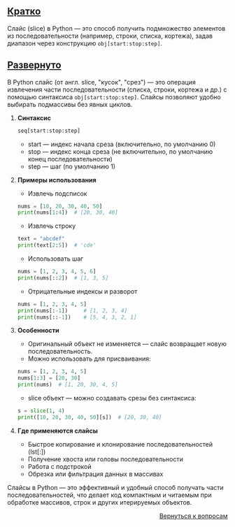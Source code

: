 ## <u>Кратко</u>

Слайс (slice) в Python — это способ получить подмножество элементов из последовательности (например, строки, списка,
кортежа), задав диапазон через конструкцию `obj[start:stop:step]`.

## <u>Развернуто</u>

В Python слайс (от англ. slice, "кусок", "срез") — это операция извлечения части последовательности (списка, строки,
кортежа и др.) с помощью синтаксиса `obj[start:stop:step]`. Слайсы позволяют удобно выбирать подмассивы без явных
циклов.

1. **Синтаксис**
    ```python
    seq[start:stop:step]
    ```
    - start — индекс начала среза (включительно, по умолчанию 0)
    - stop — индекс конца среза (не включительно, по умолчанию конец последовательности)
    - step — шаг (по умолчанию 1)

2. **Примеры использования**
    - Извлечь подсписок
    ```python
    nums = [10, 20, 30, 40, 50]
    print(nums[1:4])  # [20, 30, 40]
    ```
    - Извлечь строку
    ```python
    text = "abcdef"
    print(text[2:5])  # 'cde'
    ```
    - Использовать шаг
    ```python
    nums = [1, 2, 3, 4, 5, 6]
    print(nums[::2])  # [1, 3, 5]
    ```
    - Отрицательные индексы и разворот
    ```python
    nums = [1, 2, 3, 4, 5]
    print(nums[:-1])     # [1, 2, 3, 4]
    print(nums[::-1])    # [5, 4, 3, 2, 1]
    ```

3. **Особенности**
    - Оригинальный объект не изменяется — слайс возвращает новую последовательность.
    - Можно использовать для присваивания:
    ```python
    nums = [1, 2, 3, 4, 5]
    nums[1:3] = [20, 30]
    print(nums)  # [1, 20, 30, 4, 5]
    ```
    - slice объект — можно создавать срезы без синтаксиса:
    ```python
    s = slice(1, 4)
    print([10, 20, 30, 40, 50][s])  # [20, 30, 40]
    ```

4. **Где применяются слайсы**
    - Быстрое копирование и клонирование последовательностей (lst[:])
    - Получение хвоста или головы последовательности
    - Работа с подстрокой
    - Обрезка или фильтрация данных в массивах

Слайсы в Python — это эффективный и удобный способ получать части последовательностей, что делает код компактным и
читаемым при обработке массивов, строк и других итерируемых объектов.

<div align="right">

[Вернуться к вопросам](../Вопросы.md)

</div>
